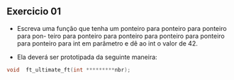 ##                             Exercicio 01

- Escreva uma função que tenha um ponteiro para ponteiro para ponteiro para pon-
teiro para ponteiro para ponteiro para ponteiro para ponteiro para ponteiro para
int em parâmetro e dê ao int o valor de 42.

- Ela deverá ser prototipada da seguinte maneira:

```c
void  ft_ultimate_ft(int *********nbr);
```
